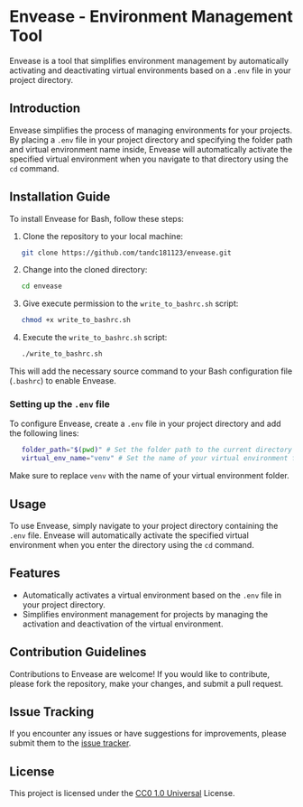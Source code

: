 # Envease - Environment Management Tool

Envease is a tool that simplifies environment management by automatically activating and deactivating virtual environments based on a `.env` file in your project directory.

## Introduction

Envease simplifies the process of managing environments for your projects. By placing a `.env` file in your project directory and specifying the folder path and virtual environment name inside, Envease will automatically activate the specified virtual environment when you navigate to that directory using the `cd` command.

## Installation Guide

To install Envease for Bash, follow these steps:

1. Clone the repository to your local machine:

```bash
   git clone https://github.com/tandc181123/envease.git
```

2. Change into the cloned directory:

```bash
   cd envease
```

3. Give execute permission to the `write_to_bashrc.sh` script:

```bash
   chmod +x write_to_bashrc.sh
```

4. Execute the `write_to_bashrc.sh` script:

```bash
   ./write_to_bashrc.sh
```

This will add the necessary source command to your Bash configuration file (`.bashrc`) to enable Envease.

### Setting up the `.env` file

To configure Envease, create a `.env` file in your project directory and add the following lines:

```bash
   folder_path="$(pwd)" # Set the folder path to the current directory
   virtual_env_name="venv" # Set the name of your virtual environment folder
```

Make sure to replace `venv` with the name of your virtual environment folder.

## Usage

To use Envease, simply navigate to your project directory containing the `.env` file. Envease will automatically activate the specified virtual environment when you enter the directory using the `cd` command.

## Features

-   Automatically activates a virtual environment based on the `.env` file in your project directory.
-   Simplifies environment management for projects by managing the activation and deactivation of the virtual environment.

## Contribution Guidelines

Contributions to Envease are welcome! If you would like to contribute, please fork the repository, make your changes, and submit a pull request.

## Issue Tracking

If you encounter any issues or have suggestions for improvements, please submit them to the [issue tracker](https://github.com/yourusername/envease/issues).

## License

This project is licensed under the [CC0 1.0 Universal](https://creativecommons.org/publicdomain/zero/1.0/) License.
